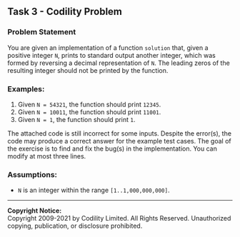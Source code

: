 ## Task 3 - Codility Problem

### Problem Statement
You are given an implementation of a function `solution` that, given a positive integer `N`, prints to standard output another integer, which was formed by reversing a decimal representation of `N`. The leading zeros of the resulting integer should not be printed by the function.

### Examples:
1. Given `N = 54321`, the function should print `12345`.
2. Given `N = 10011`, the function should print `11001`.
3. Given `N = 1`, the function should print `1`.

The attached code is still incorrect for some inputs. Despite the error(s), the code may produce a correct answer for the example test cases. The goal of the exercise is to find and fix the bug(s) in the implementation. You can modify at most three lines.

### Assumptions:
- `N` is an integer within the range `[1..1,000,000,000]`.

---

**Copyright Notice:**  
Copyright 2009-2021 by Codility Limited. All Rights Reserved. Unauthorized copying, publication, or disclosure prohibited.
